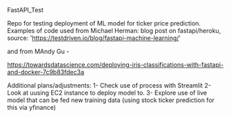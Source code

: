 FastAPI_Test

Repo for testing deployment of ML model for ticker price prediction. Examples of code used from Michael Herman: blog post on fastapi/heroku, source: 'https://testdriven.io/blog/fastapi-machine-learning/'

and from MAndy Gu -

https://towardsdatascience.com/deploying-iris-classifications-with-fastapi-and-docker-7c9b83fdec3a



Additional plans/adjustments:
1- Check use of process with Streamlit 
2- Look at uusing EC2 instance to deploy model to.
3- Explore use of live model that can be fed new training data (using stock ticker prediction for this via yfinance)

